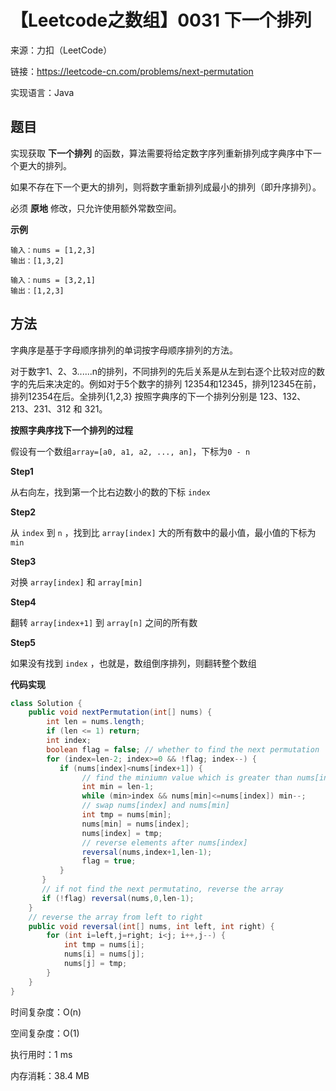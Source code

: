 # 【Leetcode之数组】0031 下一个排列

来源：力扣（LeetCode）

链接：https://leetcode-cn.com/problems/next-permutation

实现语言：Java



##  题目

实现获取 **下一个排列** 的函数，算法需要将给定数字序列重新排列成字典序中下一个更大的排列。

如果不存在下一个更大的排列，则将数字重新排列成最小的排列（即升序排列）。

必须 **原地** 修改，只允许使用额外常数空间。

**示例**

```
输入：nums = [1,2,3]
输出：[1,3,2]

输入：nums = [3,2,1]
输出：[1,2,3]
```

## 方法

字典序是基于字母顺序排列的单词按字母顺序排列的方法。

对于数字1、2、3......n的排列，不同排列的先后关系是从左到右逐个比较对应的数字的先后来决定的。例如对于5个数字的排列 12354和12345，排列12345在前，排列12354在后。全排列{1,2,3} 按照字典序的下一个排列分别是 123、132、213、231、312 和 321。

**按照字典序找下一个排列的过程**

假设有一个数组`array=[a0, a1, a2, ..., an]`，下标为`0 - n`

**Step1** 

从右向左，找到第一个比右边数小的数的下标 `index`

**Step2**  

从 `index` 到 `n` ，找到比 `array[index]` 大的所有数中的最小值，最小值的下标为 `min`

**Step3** 

对换 `array[index]` 和 `array[min]`

**Step4** 

翻转 `array[index+1]` 到 `array[n]` 之间的所有数

**Step5** 

如果没有找到 `index` ，也就是，数组倒序排列，则翻转整个数组

**代码实现**

```java
class Solution {
    public void nextPermutation(int[] nums) {
        int len = nums.length;
        if (len <= 1) return;
        int index;
        boolean flag = false; // whether to find the next permutation
        for (index=len-2; index>=0 && !flag; index--) {
           if (nums[index]<nums[index+1]) {              
                // find the miniumn value which is greater than nums[index]
                int min = len-1;
                while (min>index && nums[min]<=nums[index]) min--;
                // swap nums[index] and nums[min] 
                int tmp = nums[min];
                nums[min] = nums[index];
                nums[index] = tmp;
                // reverse elements after nums[index]
                reversal(nums,index+1,len-1);
                flag = true;
           }
       }
       // if not find the next permutatino, reverse the array
       if (!flag) reversal(nums,0,len-1);
    }
    // reverse the array from left to right
    public void reversal(int[] nums, int left, int right) {
        for (int i=left,j=right; i<j; i++,j--) {
            int tmp = nums[i];
            nums[i] = nums[j];
            nums[j] = tmp;
        }
    }
}
```

时间复杂度：O(n)		

空间复杂度：O(1)

执行用时：1 ms

内存消耗：38.4 MB
